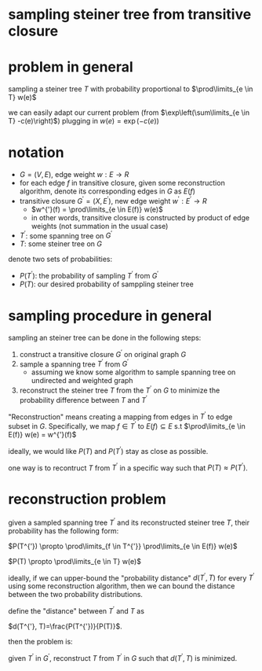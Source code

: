 # sampling steiner tree from transitive closure

# problem in general

sampling a steiner tree $`T`$ with probability proportional to $`\prod\limits_{e \in T} w(e)`$

we can easily adapt our current problem (from $`\exp\left(\sum\limits_{e \in T} -c(e)\right)`$) plugging in $`w(e) = \exp\left(-c(e)\right)`$

# notation

- $`G=(V, E)`$, edge weight $`w: E \rightarrow R`$
- for each edge $`f`$ in transitive closure, given some reconstruction algorithm, denote its corresponding edges in $`G`$ as $`E(f)`$
- transitive closure $`G^{'}=(X, E^{'})`$, new edge weight $`w^{'}: E^{'} \rightarrow R`$
  - $`w^{'}(f) = \prod\limits_{e \in E(f)} w(e)`$
  - in other words, transitive closure is constructed by product of edge weights (not summation in the usual case)
- $`T^{'}`$: some spanning tree on $`G^{'}`$
- $`T`$: some steiner tree on $`G`$

denote two sets of probabilities:

- $`P(T^{'})`$: the probability of sampling $`T^{'}`$ from $`G^{'}`$
- $`P(T)`$: our desired probability of samppling steiner tree

# sampling procedure in general

sampling an steiner tree can be done in the following steps:

1. construct a transitive closure $`G^{'}`$ on original graph $`G`$
2. sample a spanning tree $`T^{'}`$ from $`G^{'}`$
   - assuming we know some algorithm to sample spanning tree on undirected and weighted graph
3. reconstruct the steiner tree $`T`$ from the $`T^{'}`$ on $`G`$ to minimize the probability difference between $`T`$ and $`T^{'}`$

"Reconstruction" means creating a mapping from edges in $`T^{'}`$ to edge subset in $`G`$. 
Specifically, we map $`f \in T^{'}`$ to $`E(f) \subseteq E`$ s.t $`\prod\limits_{e \in E(f)} w(e) = w^{'}(f)`$

ideally, we would like $`P(T)`$ and $`P(T^{'})`$ stay as close as possible.

one way is to recontruct $`T`$ from $`T^{'}`$ in a specific way such that $`P(T) \approx P(T^{'})`$.

# reconstruction problem

given a sampled spanning tree $`T^{'}`$ and its reconstructed steiner tree $`T`$, their probability has the following form:


$`P(T^{'}) \propto \prod\limits_{f \in T^{'}} \prod\limits_{e \in E(f)} w(e)`$

$`P(T) \propto \prod\limits_{e \in T} w(e)`$

ideally, if we can upper-bound the "probability distance" $`d(T^{'}, T)`$ for every $`T^{'}`$ using some reconstruction algorithm, then we can bound the distance between the two probability distributions. 

define the "distance" between $`T^{'}`$ and $`T`$ as

$`d(T^{'}, T)=\frac{P(T^{'})}{P(T)}`$.

then the problem is:

given $`T^{'}`$ in $`G^{'}`$, reconstruct $`T`$ from $`T^{'}`$ in $`G`$ such that $`d(T^{'}, T)`$ is minimized. 




